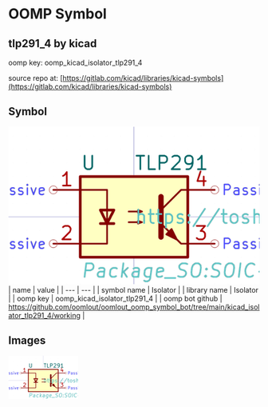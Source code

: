 # OOMP Symbol  
## tlp291_4  by kicad  
  
oomp key: oomp_kicad_isolator_tlp291_4  
  
source repo at: [https://gitlab.com/kicad/libraries/kicad-symbols](https://gitlab.com/kicad/libraries/kicad-symbols)  
## Symbol  
  
[![working.png](working_600.png)](working.png)  
| name | value | 
| --- | --- | 
| symbol name | Isolator | 
| library name | Isolator | 
| oomp key | oomp_kicad_isolator_tlp291_4 | 
| oomp bot github | https://github.com/oomlout/oomlout_oomp_symbol_bot/tree/main/kicad_isolator_tlp291_4/working | 
## Images  
  
[![working.png](working_140.png)](working.png)  
